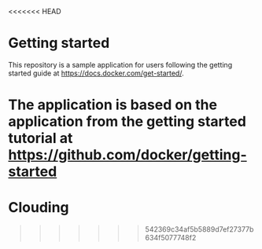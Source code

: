 <<<<<<< HEAD
# Getting started

This repository is a sample application for users following the getting started guide at https://docs.docker.com/get-started/.

The application is based on the application from the getting started tutorial at https://github.com/docker/getting-started
=======
# Clouding
>>>>>>> 542369c34af5b5889d7ef27377b634f5077748f2

